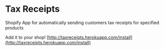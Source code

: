 Tax Receipts
=============

Shopify App for automatically sending customers tax receipts for specified products

Add it to your shop!
[http://taxreceipts.herokuapp.com/install](http://taxreceipts.herokuapp.com/install)
